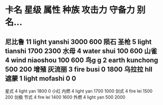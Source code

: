 # 卡名 星级 属性 种族 攻击力 守备力 别名...
尼比鲁 11 light yanshi 3000 600 陨石 
圣枪 5 light tianshi 1700 2300 
水母 4 water shui 100 600 
山雀 4 wind niaoshou 100 600 鸟g
g 2 earth kunchong 500 200 增殖
灰流丽 3 fire busi 0 1800 乌拉拉 hll
遮蒙 1 light mofashi 0 0
---
星式 4 light yan 1800 0 小红
内燃 4 light yan 1700 1000
剑式 4 fire lei 1500 200 剑极
节式 4 fire lei 1400 1600
外燃 4 light yan 500 2000